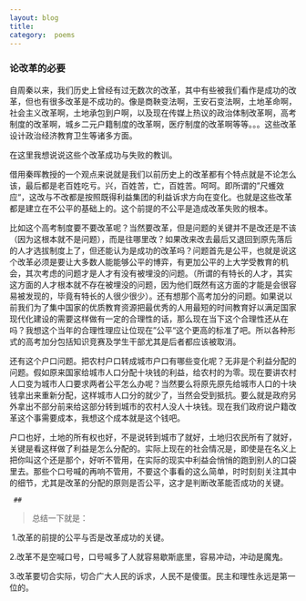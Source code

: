 ```yaml
---
layout: blog  
title:   
category:  poems
---
```


### 论改革的必要 

自周秦以来，我们历史上曾经有过无数次的改革，其中有些被我们看作是成功的改革，但也有很多改革是不成功的。像是商鞅变法啊，王安石变法啊，土地革命啊，社会主义改革啊，土地承包到户啊，以及现在传媒上热议的政治体制改革啊，高考制度的改革啊，城乡二元户籍制度的改革啊，医疗制度的改革啊等等。。。这些改革设计政治经济教育卫生等诸多方面。

在这里我想说说这些个改革成功与失败的教训。

借用秦晖教授的一个观点来说就是我们以前历史上的改革都有个特点就是不论怎么该，最后都是老百姓吃亏。兴，百姓苦，亡，百姓苦。呵呵。即所谓的”尺蠖效应“，这改与不改都是按照既得利益集团的利益诉求方向在变化。也就是这些改革都是建立在不公平的基础上的。这个前提的不公平是造成改革失败的根本。

比如这个高考制度要不要改革呢？当然要改革，但是问题的关键并不是改还是不该（因为这根本就不是问题），而是往哪里改？如果改来改去最后又退回到原先落后的人才选拔制度上了，但还能认为是成功的改革吗？问题首先是公平，也就是说这个改革必须是要让大多数人能能够公平的博弈，有更加公平的上大学受教育的机会，其次考虑的问题才是人才有没有被埋没的问题。（所谓的有特长的人才，其实这方面的人才根本就不存在被埋没的问题，因为他们既然有这方面的才能是会很容易被发现的，毕竟有特长的人很少很少）。还有想那个高考加分的问题。如果说以前我们为了集中国家的优质教育资源把最优秀的人用最短的时间教育好以满足国家现代化建设的需要这样做有一定的合理性的话，那么现在当下这个合理性还从在吗？我想这个当年的合理性理应让位现在”公平“这个更高的标准了吧。所以各种形式的高考加分包括知识竞赛及学生干部尤其是后者都应该被取消。

 还有这个户口问题。把农村户口转成城市户口有哪些变化呢？无非是个利益分配的问题。假如原来国家给城市人口分配十块钱的利益，给农村的为零。现在要讲农村人口变为城市人口要求两者公平怎么办呢？当然要么将原先原先给城市人口的十块钱拿出来重新分配，这样城市人口分的就少了，当然会受到抵抗。要么就是政府另外拿出不部分前来给这部分转到城市的农村人没人十块钱。现在我们政府说户籍改革这个事需要成本，我想这个成本就是这个钱吧。

户口也好，土地的所有权也好，不是说转到城市了就好，土地归农民所有了就好，关键是看这样做了利益是怎么分配的。实际上现在的社会情况是，即使是在名义上把你叫这个还是那个，好听不管用，在实际的现实中利益会悄悄的跑到别人的口袋里去。那些个口号喊的再响不管用，不要这个事看的这么简单，时时刻刻关注其中的细节，尤其是改革的分配的原则是否公平，这才是判断改革能否成功的关键。

     ## 

> 总结一下就是：

​    1.改革的前提的公平与否是改革成功的关键。

​    2.改革不是空喊口号，口号喊多了人就容易歇斯底里，容易冲动，冲动是魔鬼。

​    3.改革要切合实际，切合广大人民的诉求，人民不是傻蛋。民主和理性永远是第一位的。